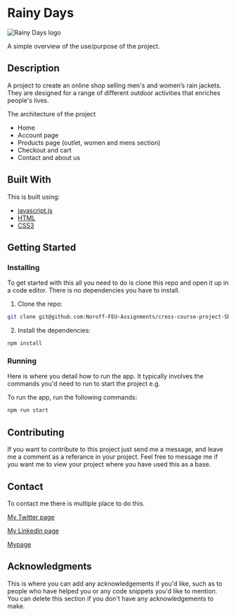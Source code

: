 # Rainy Days

![Rainy Days logo](https://raw.githubusercontent.com/NoroffFEU/first-year-cross-course-assignment-brief-one/master/RainyDays_Logo.png)

A simple overview of the use/purpose of the project.

## Description

A project to create an online shop selling men's and women’s rain jackets. They are designed for a range of different outdoor activities that enriches people's lives.

The architecture of the project

- Home
- Account page
- Products page (outlet, women and mens section)
- Checkout and cart
- Contact and about us

## Built With

This is built using:

- [javascript.js](https://javascript.com/)
- [HTML](https://developer.mozilla.org/en-US/docs/Web/HTML)
- [CSS3](https://developer.mozilla.org/en-US/docs/Web/CSS)

## Getting Started

### Installing

To get started with this all you need to do is clone this repo and open it up in a code editor. There is no dependencies you have to install.

1. Clone the repo:

```bash
git clone git@github.com:Noroff-FEU-Assignments/cross-course-project-ShaindalDev
```

2. Install the dependencies:

```
npm install
```

### Running

Here is where you detail how to run the app. It typically involves the commands you'd need to run to start the project e.g.

To run the app, run the following commands:

```bash
npm run start
```

## Contributing

If you want to contribute to this project just send me a message, and leave me a comment as a referance in your project. Feel free to message me if you want me to view your project where you have used this as a base.

## Contact

To contact me there is multiple place to do this.

[My Twitter page](https://twitter.com/Noahlysa)

[My LinkedIn page](https://www.linkedin.com/in/robin-johnsen-04a226159/)

[Mypage](https://johnsen-codes.no/)

## Acknowledgments

This is where you can add any acknowledgements if you'd like, such as to people who have helped you or any code snippets you'd like to mention. You can delete this section if you don't have any acknowledgements to make.
